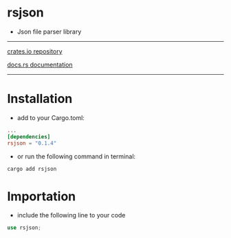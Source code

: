 # rsjson
- Json file parser library

---
[crates.io repository](https://crates.io/crates/rsjson)

[docs.rs documentation]()

---
# Installation
- add to your Cargo.toml:
```toml
...
[dependencies]
rsjson = "0.1.4"
```
- or run the following command in terminal:
```bash
cargo add rsjson
```

# Importation
- include the following line to your code
```rust
use rsjson;
```